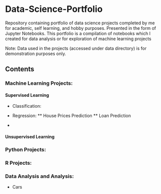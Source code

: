 # Data-Science-Portfolio

Repository containing portfolio of data science projects completed by me for academic, self learning, and hobby purposes. Presented in the form of Jupyter  Notebooks. This portfolio is a compilation of notebooks which I created for data analysis or for exploration of machine learning projects

Note: Data used in the projects (accessed under data directory) is for demonstration purposes only.

## Contents


 ### Machine Learning Projects: 
 
 #### Supervised Learning
 * Classification:
 
 * Regression:
 ** House Prices Prediction
 ** Loan Prediction 
 *
 
  #### Unsupervised Learning



### Python Projects: 



### R Projects: 



### Data Analysis and Analysis: 
* Cars


